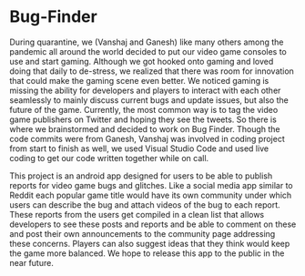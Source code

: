 # Bug-Finder
During quarantine, we (Vanshaj and Ganesh) like many others among the pandemic all around the world decided to put our video game consoles to use and start gaming. Although we got hooked onto gaming and loved doing that daily to de-stress, we realized that there was room for innovation that could make the gaming scene even better. We noticed gaming is missing the ability for developers and players to interact with each other seamlessly to mainly discuss current bugs and update issues, but also the future of the game. Currently, the most common way is to tag the video game publishers on Twitter and hoping they see the tweets. So there is where we brainstormed and decided to work on Bug Finder. Though the code commits were from Ganesh, Vanshaj was involved in coding project from start to finish as well, we used Visual Studio Code and used live coding to get our code written together while on call. 

This project is an android app designed for users to be able to publish reports for video game bugs and glitches. Like a social media app similar to Reddit each popular game title would have its own community under which users can describe the bug and attach videos of the bug to each report. These reports from the users get compiled in a clean list that allows developers to see these posts and reports and be able to comment on these and post their own announcements to the community page addressing these concerns. Players can also suggest ideas that they think would keep the game more balanced. We hope to release this app to the public in the near future. 
